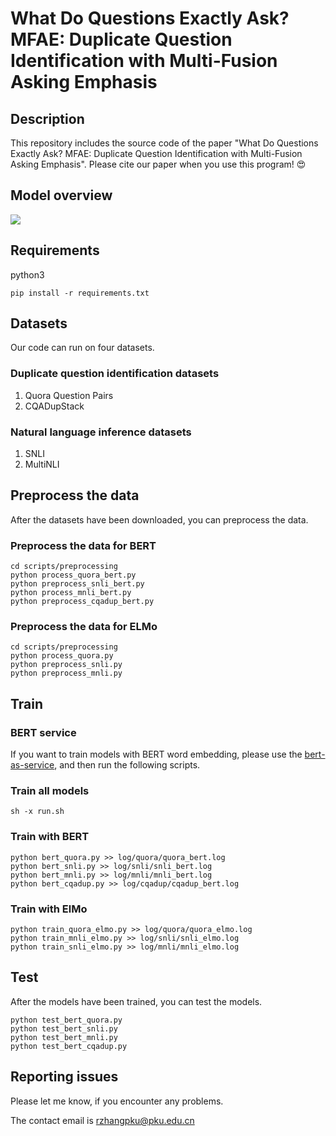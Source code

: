 # What Do Questions Exactly Ask? MFAE: Duplicate Question Identification with Multi-Fusion Asking Emphasis

## Description
This repository includes the source code of the paper "What Do Questions Exactly Ask? MFAE: Duplicate Question Identification with Multi-Fusion Asking Emphasis". Please cite our paper when you use this program! 😍

## Model overview
![](https://i.loli.net/2019/10/16/24uzEvdC8OFkSnX.png)

## Requirements
python3

```
pip install -r requirements.txt
```

## Datasets
Our code can run on four datasets.

### Duplicate question identification datasets
1. Quora Question Pairs
2. CQADupStack

### Natural language inference datasets
1. SNLI
2. MultiNLI

## Preprocess the data
After the datasets have been downloaded, you can preprocess the data.

### Preprocess the data for BERT
```
cd scripts/preprocessing
python process_quora_bert.py
python preprocess_snli_bert.py
python process_mnli_bert.py
python preprocess_cqadup_bert.py
```

### Preprocess the data for ELMo
```
cd scripts/preprocessing
python process_quora.py
python preprocess_snli.py
python preprocess_mnli.py
```

## Train
### BERT service
If you want to train models with BERT word embedding, please use the [bert-as-service](https://github.com/hanxiao/bert-as-service), and then run the following scripts.

### Train all models
```
sh -x run.sh
```

### Train with BERT
```
python bert_quora.py >> log/quora/quora_bert.log
python bert_snli.py >> log/snli/snli_bert.log
python bert_mnli.py >> log/mnli/mnli_bert.log
python bert_cqadup.py >> log/cqadup/cqadup_bert.log
```

### Train with ElMo
```
python train_quora_elmo.py >> log/quora/quora_elmo.log
python train_mnli_elmo.py >> log/snli/snli_elmo.log
python train_snli_elmo.py >> log/mnli/mnli_elmo.log
```

## Test
After the models have been trained, you can test the models.

```
python test_bert_quora.py
python test_bert_snli.py
python test_bert_mnli.py
python test_bert_cqadup.py
```

## Reporting issues
Please let me know, if you encounter any problems.

The contact email is rzhangpku@pku.edu.cn


